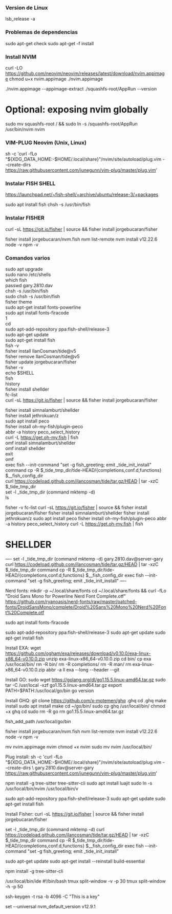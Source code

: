 ### Version de Linux
lsb_release -a

### Problemas de dependencias
sudo apt-get check
sudo apt-get -f install

### Install NVIM
curl -LO https://github.com/neovim/neovim/releases/latest/download/nvim.appimage
chmod u+x nvim.appimage
./nvim.appimage

./nvim.appimage --appimage-extract
./squashfs-root/AppRun --version

# Optional: exposing nvim globally
sudo mv squashfs-root / && sudo ln -s /squashfs-root/AppRun /usr/bin/nvim
nvim

### VIM-PLUG Neovim (Unix, Linux)
sh -c 'curl -fLo "${XDG_DATA_HOME:-$HOME/.local/share}"/nvim/site/autoload/plug.vim --create-dirs \
       https://raw.githubusercontent.com/junegunn/vim-plug/master/plug.vim'


### Instalar FISH SHELL
https://launchpad.net/~fish-shell/+archive/ubuntu/release-3/+packages

sudo apt install fish
chsh -s /usr/bin/fish

### Instalar FISHER
curl -sL https://git.io/fisher | source && fisher install jorgebucaran/fisher

fisher install jorgebucaran/nvm.fish
nvm list-remote
nvm install v12.22.6
node -v
npm -v


### Comandos varios
sudo apt upgrade                                                                                                                                               
sudo nano /etc/shells                                                                                                                                          
which fish                                                                                                                                                     
passwd gary.2810.dav                                                                                                                                           
chsh -s /usr/bin/fish                                                                                                                                          
sudo chsh -s /usr/bin/fish                                                                                                                                     
fisher theme                                                                                                                                                   
sudo apt-get install fonts-powerline                                                                                                                           
sudo apt install fonts-firacode                                                                                                                                
1                                                                                                                                                              
cd                                                                                                                                                             
sudo apt-add-repository ppa:fish-shell/release-3                                                                                                               
sudo apt-get update                                                                                                                                            
sudo apt-get install fish                                                                                                                                      
fish -v                                                                                                                                                        
fisher install IlanCosman/tide@v5                                                                                                                              
fisher remove IlanCosman/tide@v5                                                                                                                               
fisher update jorgebucaran/fisher                                                                                                                              
fisher -v                                                                                                                                                      
echo $SHELL                                                                                                                                                    
fish                                                                                                                                                           
history                                                                                                                                                        
fisher install shellder                                                                                                                                        
fc-list                                                                                                                                                        
curl -sL https://git.io/fisher | source && fisher install jorgebucaran/fisher

fisher install simnalamburt/shellder                                                                                                                           
fisher install jethrokuan/z                                                                                                                                    
sudo apt install peco                                                                                                                                          
fisher install oh-my-fish/plugin-peco                                                                                                                          
abbr -a history peco_select_history                                                                                                                            
curl -L https://get.oh-my.fish | fish                                                                                                                          
omf install simnalamburt/shellder                                                                                                                              
omf install shellder                                                                                                                                           
exit                                                                                                                                                           
omf                                                                                                                                                            
exec fish --init-command "set -g fish_greeting; emit _tide_init_install"                                                                                       
command cp -R $_tide_tmp_dir/tide-HEAD/{completions,conf.d,functions} $__fish_config_dir                                                                       
curl https://codeload.github.com/ilancosman/tide/tar.gz/HEAD | tar -xzC $_tide_tmp_dir                                                                         
set -l _tide_tmp_dir (command mktemp -d)                                                                                                                       
ls

fisher -v 
fc-list
curl -sL https://git.io/fisher | source && fisher install jorgebucaran/fisher
fisher install simnalamburt/shellder
fisher install jethrokuan/z 
sudo apt install peco
fisher install oh-my-fish/plugin-peco
abbr -a history peco_select_history
curl -L https://get.oh-my.fish | fish
# SHELLDER
—-
set -l _tide_tmp_dir (command mktemp -d)                                                                                      gary.2810.dav@server-gary
        curl https://codeload.github.com/ilancosman/tide/tar.gz/HEAD | tar -xzC $_tide_tmp_dir
        command cp -R $_tide_tmp_dir/tide-HEAD/{completions,conf.d,functions} $__fish_config_dir
        exec fish --init-command "set -g fish_greeting; emit _tide_init_install"
—-

Nerd fonts:
mkdir -p ~/.local/share/fonts
cd ~/.local/share/fonts && curl -fLo "Droid Sans Mono for Powerline Nerd Font Complete.otf" https://github.com/ryanoasis/nerd-fonts/raw/master/patched-fonts/DroidSansMono/complete/Droid%20Sans%20Mono%20Nerd%20Font%20Complete.otf

sudo apt install fonts-firacode

sudo apt-add-repository ppa:fish-shell/release-3
sudo apt-get update
sudo apt-get install fish

Install EXA:
wget https://github.com/ogham/exa/releases/download/v0.10.0/exa-linux-x86_64-v0.10.0.zip 
unzip exa-linux-x86_64-v0.10.0.zip
cd bin/
cp exa /usr/local/bin/ 
rm -R bin/
rm -R completions/
rm -R man/
rm exa-linux-x86_64-v0.10.0.zip
abbr -a ll exa --long --header --git

Install GO:
sudo wget https://golang.org/dl/go1.15.5.linux-amd64.tar.gz
sudo tar -C /usr/local -xzf go1.15.5.linux-amd64.tar.gz
export PATH=$PATH:/usr/local/go/bin
go version

Install GHQ:
git clone https://github.com/x-motemen/ghq .ghq
cd .ghq
make install
sudo apt install make
cd ~/go/bin/
sudo cp ghq /usr/local/bin/
chmod +x ghq
cd
sudo rm -R go
rm go1.15.5.linux-amd64.tar.gz

fish_add_path /usr/local/go/bin

fisher install jorgebucaran/nvm.fish
nvm list-remote
nvm install v12.22.6
node -v
npm -v

mv nvim.appimage nvim
chmod +x nvim
sudo mv nvim /usr/local/bin/

Plug install:
sh -c 'curl -fLo "${XDG_DATA_HOME:-$HOME/.local/share}"/nvim/site/autoload/plug.vim --create-dirs \                           gary.2810.dav@server-gary
               https://raw.githubusercontent.com/junegunn/vim-plug/master/plug.vim'

npm install -g tree-sitter tree-sitter-cli
sudo apt install luajit
sudo ln -s /usr/local/bin/nvim /usr/local/bin/v

sudo apt-add-repository ppa:fish-shell/release-3
sudo apt-get update
sudo apt-get install fish

Install Fisher:
curl -sL https://git.io/fisher | source && fisher install jorgebucaran/fisher

set -l _tide_tmp_dir (command mktemp -d)
curl https://codeload.github.com/ilancosman/tide/tar.gz/HEAD | tar -xzC $_tide_tmp_dir
command cp -R $_tide_tmp_dir/tide-HEAD/{completions,conf.d,functions} $__fish_config_dir
exec fish --init-command "set -g fish_greeting; emit _tide_init_install"

sudo apt-get update
sudo apt-get install --reinstall build-essential

npm install -g tree-sitter-cli

/usr/local/bin/ide
#!/bin/bash
tmux split-window -v -p 30
tmux split-window -h -p 50

ssh-keygen -t rsa -b 4096 -C "This is a key"


set --universal nvm_default_version v12.9.1

